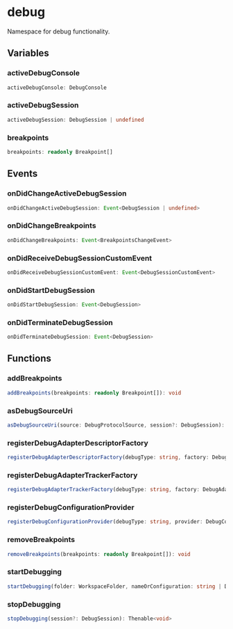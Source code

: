 # debug

Namespace for debug functionality.

## Variables

### activeDebugConsole

```typescript
activeDebugConsole: DebugConsole
```

### activeDebugSession

```typescript
activeDebugSession: DebugSession | undefined
```

### breakpoints

```typescript
breakpoints: readonly Breakpoint[]
```

## Events

### onDidChangeActiveDebugSession

```typescript
onDidChangeActiveDebugSession: Event<DebugSession | undefined>
```

### onDidChangeBreakpoints

```typescript
onDidChangeBreakpoints: Event<BreakpointsChangeEvent>
```

### onDidReceiveDebugSessionCustomEvent

```typescript
onDidReceiveDebugSessionCustomEvent: Event<DebugSessionCustomEvent>
```

### onDidStartDebugSession

```typescript
onDidStartDebugSession: Event<DebugSession>
```

### onDidTerminateDebugSession

```typescript
onDidTerminateDebugSession: Event<DebugSession>
```

## Functions

### addBreakpoints

```typescript
addBreakpoints(breakpoints: readonly Breakpoint[]): void
```

### asDebugSourceUri

```typescript
asDebugSourceUri(source: DebugProtocolSource, session?: DebugSession): Uri
```

### registerDebugAdapterDescriptorFactory

```typescript
registerDebugAdapterDescriptorFactory(debugType: string, factory: DebugAdapterDescriptorFactory): Disposable
```

### registerDebugAdapterTrackerFactory

```typescript
registerDebugAdapterTrackerFactory(debugType: string, factory: DebugAdapterTrackerFactory): Disposable
```

### registerDebugConfigurationProvider

```typescript
registerDebugConfigurationProvider(debugType: string, provider: DebugConfigurationProvider, triggerKind?: DebugConfigurationProviderTriggerKind): Disposable
```

### removeBreakpoints

```typescript
removeBreakpoints(breakpoints: readonly Breakpoint[]): void
```

### startDebugging

```typescript
startDebugging(folder: WorkspaceFolder, nameOrConfiguration: string | DebugConfiguration, parentSessionOrOptions?: DebugSession | DebugSessionOptions): Thenable<boolean>
```

### stopDebugging

```typescript
stopDebugging(session?: DebugSession): Thenable<void>
```


